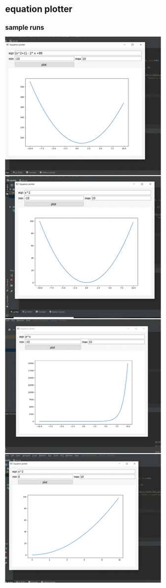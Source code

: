 # equation plotter
## sample runs
![alt text](https://github.com/Salaheldinyoussry/FunctionPlotter/blob/main/3.GIF)
![alt text](https://github.com/Salaheldinyoussry/FunctionPlotter/blob/main/2.GIF)
![alt text](https://github.com/Salaheldinyoussry/FunctionPlotter/blob/main/4.GIF)
![alt text](https://github.com/Salaheldinyoussry/FunctionPlotter/blob/main/1.GIF)

 

